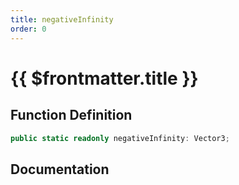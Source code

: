 ```yaml
---
title: negativeInfinity
order: 0
---
```


# {{ $frontmatter.title }}

## Function Definition

```ts
public static readonly negativeInfinity: Vector3;
```

## Documentation

<!--@include: ./parts/negativeInfinity.md-->
